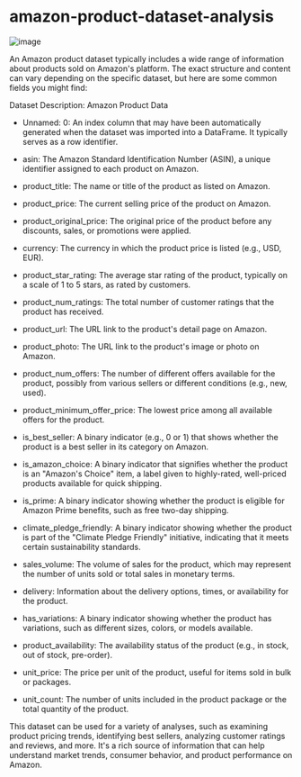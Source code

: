 # amazon-product-dataset-analysis

![image](https://github.com/user-attachments/assets/26bd24d6-3911-4545-b686-367c51440741)




An Amazon product dataset typically includes a wide range of information about products sold on Amazon's platform. The exact structure and content can vary depending on the specific dataset, but here are some common fields you might find:

Dataset Description: Amazon Product Data

* Unnamed: 0: An index column that may have been automatically generated when the dataset was imported into a DataFrame. It typically serves as a row identifier.

* asin: The Amazon Standard Identification Number (ASIN), a unique identifier assigned to each product on Amazon.

* product_title: The name or title of the product as listed on Amazon.

* product_price: The current selling price of the product on Amazon.

* product_original_price: The original price of the product before any discounts, sales, or promotions were applied.

* currency: The currency in which the product price is listed (e.g., USD, EUR).

* product_star_rating: The average star rating of the product, typically on a scale of 1 to 5 stars, as rated by customers.

* product_num_ratings: The total number of customer ratings that the product has received.

* product_url: The URL link to the product's detail page on Amazon.

* product_photo: The URL link to the product's image or photo on Amazon.

* product_num_offers: The number of different offers available for the product, possibly from various sellers or different conditions 
  (e.g., new, used).

* product_minimum_offer_price: The lowest price among all available offers for the product.

* is_best_seller: A binary indicator (e.g., 0 or 1) that shows whether the product is a best seller in its category on Amazon.

* is_amazon_choice: A binary indicator that signifies whether the product is an "Amazon's Choice" item, a label given to highly-rated, 
  well-priced products available for quick shipping.

* is_prime: A binary indicator showing whether the product is eligible for Amazon Prime benefits, such as free two-day shipping.

* climate_pledge_friendly: A binary indicator showing whether the product is part of the "Climate Pledge Friendly" initiative, indicating 
  that it meets certain sustainability standards.

* sales_volume: The volume of sales for the product, which may represent the number of units sold or total sales in monetary terms.

* delivery: Information about the delivery options, times, or availability for the product.

* has_variations: A binary indicator showing whether the product has variations, such as different sizes, colors, or models available.

* product_availability: The availability status of the product (e.g., in stock, out of stock, pre-order).

* unit_price: The price per unit of the product, useful for items sold in bulk or packages.

* unit_count: The number of units included in the product package or the total quantity of the product.

This dataset can be used for a variety of analyses, such as examining product pricing trends, identifying best sellers, analyzing customer ratings and reviews, and more. It's a rich source of information that can help understand market trends, consumer behavior, and product performance on Amazon.
